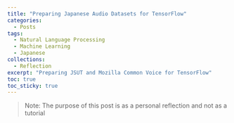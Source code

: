 ```yaml
---
title: "Preparing Japanese Audio Datasets for TensorFlow"
categories:
  - Posts
tags:
  - Natural Language Processing
  - Machine Learning
  - Japanese
collections:
  - Reflection
excerpt: "Preparing JSUT and Mozilla Common Voice for TensorFlow"
toc: true
toc_sticky: true
---
```

> Note: The purpose of this post is as a personal reflection and not as a tutorial
